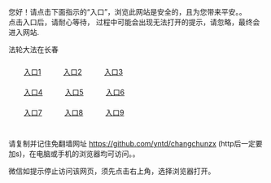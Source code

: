 您好！请点击下面指示的“入口”，浏览此网站是安全的，且为您带来平安。。 <br/>
点击入口后，请耐心等待， 过程中可能会出现无法打开的提示，请忽略，最终会进入网站. </br>

法轮大法在长春<br/>
<div style="padding:10px"><a style="margin:20px" target="_blank" href="https://d2mmz5u7g4b5jd.cloudfront.net/2Qpsp?zwcmoyqf" id="ccLink1" rel="nofollow">入口1</a> <a target="_blank" style="margin:20px" href="https://d2dge4klb3w687.cloudfront.net/2Qpsp?cuhjift" id="ccLink2" rel="nofollow">入口2</a> <a style="margin:20px" target="_blank" href="https://d170sc48887ncv.cloudfront.net/2Qpsp?ehmvtwyh" id="ccLink3" rel="nofollow">入口3</a></div>

<div style="padding:10px" ><a style="margin:20px" target="_blank" href="https://d2mmz5u7g4b5jd.cloudfront.net/2Qpsp?zwcmoyqf" id="ccLink4" rel="nofollow">入口4</a> <a style="margin:20px" href="https://d2dge4klb3w687.cloudfront.net/2Qpsp?cuhjift" target="_blank" id="ccLink5" rel="nofollow">入口5</a> <a style="margin:20px" href="https://d170sc48887ncv.cloudfront.net/2Qpsp?ehmvtwyh" target="_blank" id="ccLink6" rel="nofollow">入口6</a></div>

<div style="padding:10px"><a style="margin:20px" target="_blank" href="https://d2mmz5u7g4b5jd.cloudfront.net/2Qpsp?zwcmoyqf" id="ccLink7" rel="nofollow">入口7</a> <a style="margin:20px" href="https://d2dge4klb3w687.cloudfront.net/2Qpsp?cuhjift" target="_blank" id="ccLink8" rel="nofollow">入口8</a> <a style="margin:20px" target="_blank" href="https://d170sc48887ncv.cloudfront.net/2Qpsp?ehmvtwyh" id="ccLink9" rel="nofollow">入口9</a></div>

<br/>



请复制并记住免翻墙网址 https://github.com/yntd/changchunzx (http后一定要加s)，在电脑或手机的浏览器均可访问。。<br/>

微信如提示停止访问该网页，须先点击右上角，选择浏览器打开。
